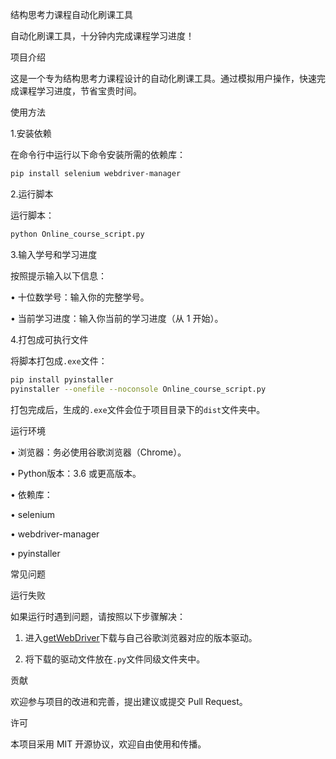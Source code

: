 结构思考力课程自动化刷课工具

自动化刷课工具，十分钟内完成课程学习进度！


项目介绍

这是一个专为结构思考力课程设计的自动化刷课工具。通过模拟用户操作，快速完成课程学习进度，节省宝贵时间。


使用方法


1.安装依赖

在命令行中运行以下命令安装所需的依赖库：


```bash
pip install selenium webdriver-manager
```



2.运行脚本

运行脚本：


```bash
python Online_course_script.py
```



3.输入学号和学习进度

按照提示输入以下信息：


• 十位数学号：输入你的完整学号。

• 当前学习进度：输入你当前的学习进度（从 1 开始）。


4.打包成可执行文件

将脚本打包成`.exe`文件：


```bash
pip install pyinstaller
pyinstaller --onefile --noconsole Online_course_script.py
```


打包完成后，生成的`.exe`文件会位于项目目录下的`dist`文件夹中。


运行环境


• 浏览器：务必使用谷歌浏览器（Chrome）。

• Python版本：3.6 或更高版本。

• 依赖库：

• selenium

• webdriver-manager

• pyinstaller


常见问题


运行失败

如果运行时遇到问题，请按照以下步骤解决：


1. 进入[getWebDriver]()下载与自己谷歌浏览器对应的版本驱动。

2. 将下载的驱动文件放在`.py`文件同级文件夹中。


贡献

欢迎参与项目的改进和完善，提出建议或提交 Pull Request。


许可

本项目采用 MIT 开源协议，欢迎自由使用和传播。
